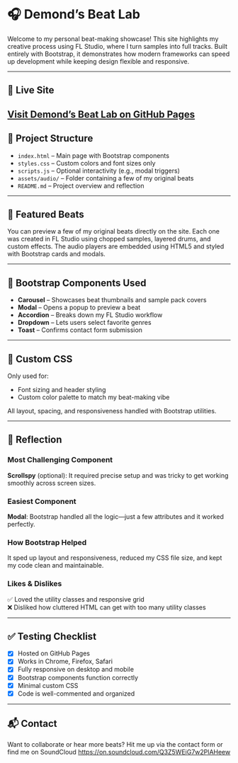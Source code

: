 # 🎧 Demond’s Beat Lab

Welcome to my personal beat-making showcase! This site highlights my creative process using FL Studio, where I turn samples into full tracks. Built entirely with Bootstrap, it demonstrates how modern frameworks can speed up development while keeping design flexible and responsive.

---

## 🚀 Live Site
[Visit Demond’s Beat Lab on GitHub Pages](https://debalent.github.io/BeatVault)
---

## 📁 Project Structure
- `index.html` – Main page with Bootstrap components
- `styles.css` – Custom colors and font sizes only
- `scripts.js` – Optional interactivity (e.g., modal triggers)
- `assets/audio/` – Folder containing a few of my original beats
- `README.md` – Project overview and reflection

---

## 🎵 Featured Beats
You can preview a few of my original beats directly on the site. Each one was created in FL Studio using chopped samples, layered drums, and custom effects. The audio players are embedded using HTML5 and styled with Bootstrap cards and modals.

---

## 🧩 Bootstrap Components Used
- **Carousel** – Showcases beat thumbnails and sample pack covers
- **Modal** – Opens a popup to preview a beat
- **Accordion** – Breaks down my FL Studio workflow
- **Dropdown** – Lets users select favorite genres
- **Toast** – Confirms contact form submission

---

## 🎨 Custom CSS
Only used for:
- Font sizing and header styling
- Custom color palette to match my beat-making vibe

All layout, spacing, and responsiveness handled with Bootstrap utilities.

---

## 🧠 Reflection

### Most Challenging Component
**Scrollspy** (optional): It required precise setup and was tricky to get working smoothly across screen sizes.

### Easiest Component
**Modal**: Bootstrap handled all the logic—just a few attributes and it worked perfectly.

### How Bootstrap Helped
It sped up layout and responsiveness, reduced my CSS file size, and kept my code clean and maintainable.

### Likes & Dislikes
✅ Loved the utility classes and responsive grid  
❌ Disliked how cluttered HTML can get with too many utility classes

---

## ✅ Testing Checklist
- [x] Hosted on GitHub Pages
- [x] Works in Chrome, Firefox, Safari
- [x] Fully responsive on desktop and mobile
- [x] Bootstrap components function correctly
- [x] Minimal custom CSS
- [x] Code is well-commented and organized

---

## 📬 Contact
Want to collaborate or hear more beats? Hit me up via the contact form or find me on SoundCloud https://on.soundcloud.com/Q3Z5WEiG7w2PlAHeew

